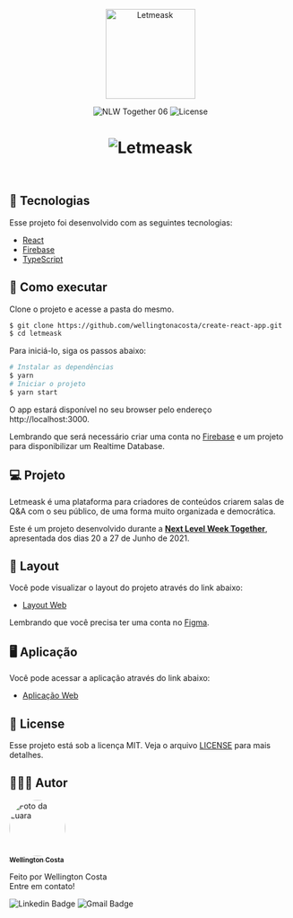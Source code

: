 <p align="center">
  <img alt="Letmeask" src="../main/src/assets/images/logo.svg" width="160px">
</p>

<p align="center">
  <img src="https://img.shields.io/badge/NLW-06-blueviolet" alt="NLW Together 06" />

  <img  src="https://img.shields.io/github/license/wellingtonacosta/create-react-app" alt="License">   
</p>

<h1 align="center">
    <img alt="Letmeask" src="../main/src/assets/images/example-photo.png" />
</h1>

<br>

## 🧪 Tecnologias

Esse projeto foi desenvolvido com as seguintes tecnologias:

- [React](https://reactjs.org)
- [Firebase](https://firebase.google.com/)
- [TypeScript](https://www.typescriptlang.org/)

## 🚀 Como executar

Clone o projeto e acesse a pasta do mesmo.

```bash
$ git clone https://github.com/wellingtonacosta/create-react-app.git
$ cd letmeask
```

Para iniciá-lo, siga os passos abaixo:
```bash
# Instalar as dependências
$ yarn
# Iniciar o projeto
$ yarn start
```
O app estará disponível no seu browser pelo endereço http://localhost:3000.

Lembrando que será necessário criar uma conta no [Firebase](https://firebase.google.com/) e um projeto para disponibilizar um Realtime Database.

## 💻 Projeto

Letmeask é uma plataforma para criadores de conteúdos criarem salas de Q&A com o seu público, de uma forma muito organizada e democrática. 

Este é um projeto desenvolvido durante a **[Next Level Week Together](https://nextlevelweek.com/)**, apresentada dos dias 20 a 27 de Junho de 2021.


## 🔖 Layout

Você pode visualizar o layout do projeto através do link abaixo:

- [Layout Web](https://www.figma.com/file/u0BQK8rCf2KgzcukdRRCWh/Letmeask/duplicate) 

Lembrando que você precisa ter uma conta no [Figma](http://figma.com/).

## 🖥 Aplicação

Você pode acessar a aplicação através do link abaixo:

- [Aplicação Web](https://letmeask-web.netlify.app) 

## 📝 License

Esse projeto está sob a licença MIT. Veja o arquivo [LICENSE](LICENSE.md) para mais detalhes.

## 👨🏾‍💻 Autor

<a href="https://www.linkedin.com/in/wellington-alves-da-costa/">
 <img title="Wellington Costa" style="border-radius: 50%;" src="https://media-exp3.licdn.com/dms/image/C4E03AQEDrKp2nOV4CQ/profile-displayphoto-shrink_800_800/0/1624039136898?e=1630540800&v=beta&t=Q_NvXD0h64QH_JO6OzNa-0JHp6-A_FwtqFj14fH3st0" width="100px;" alt="Foto da Luara"/>
 <br />
 <sub><b>Wellington Costa</b></sub></a> <a href="hhttps://www.linkedin.com/in/wellington-alves-da-costa/" title="Wellington Costa"></a>


Feito por Wellington Costa
<br>Entre em contato!

![Linkedin Badge](https://img.shields.io/badge/LinkedIn-0077B5?style=for-the-badge&logo=linkedin&logoColor=white (https://www.linkedin.com/in/wellington-alves-da-costa/)) 
![Gmail Badge](https://img.shields.io/badge/Gmail-D14836?style=for-the-badge&logo=gmail&logoColor=white
)
